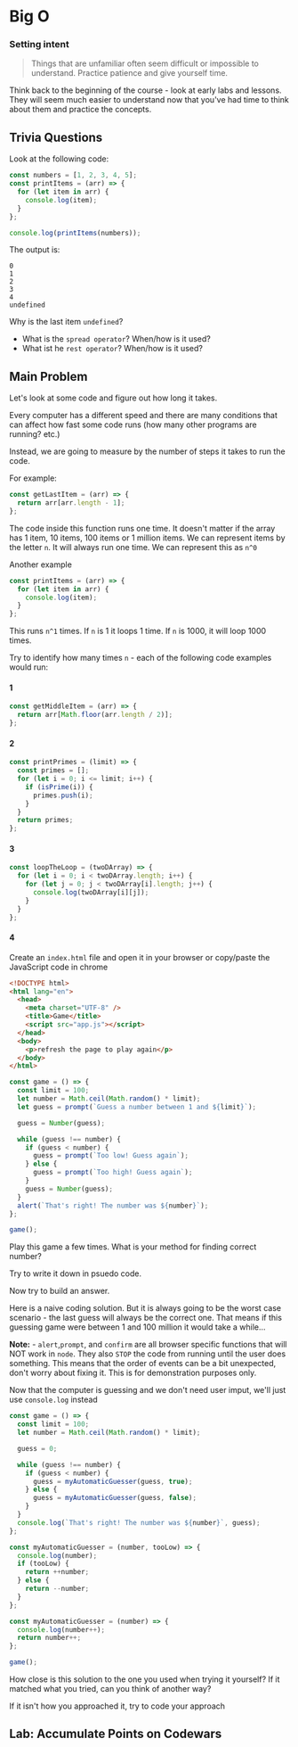 # Big O

### Setting intent

> Things that are unfamiliar often seem difficult or impossible to understand. Practice patience and give yourself time.

Think back to the beginning of the course - look at early labs and lessons. They will seem much easier to understand now that you've had time to think about them and practice the concepts.

## Trivia Questions

Look at the following code:

```js
const numbers = [1, 2, 3, 4, 5];
const printItems = (arr) => {
  for (let item in arr) {
    console.log(item);
  }
};

console.log(printItems(numbers));
```

The output is:

```
0
1
2
3
4
undefined
```

Why is the last item `undefined`?

- What is the `spread operator`? When/how is it used?
- What ist he `rest operator`? When/how is it used?

## Main Problem

Let's look at some code and figure out how long it takes.

Every computer has a different speed and there are many conditions that can affect how fast some code runs (how many other programs are running? etc.)

Instead, we are going to measure by the number of steps it takes to run the code.

For example:

```js
const getLastItem = (arr) => {
  return arr[arr.length - 1];
};
```

The code inside this function runs one time. It doesn't matter if the array has 1 item, 10 items, 100 items or 1 million items. We can represent items by the letter `n`. It will always run one time. We can represent this as `n^0`

Another example

```js
const printItems = (arr) => {
  for (let item in arr) {
    console.log(item);
  }
};
```

This runs `n^1` times. If `n` is 1 it loops 1 time. If `n` is 1000, it will loop 1000 times.

Try to identify how many times `n` - each of the following code examples would run:

#### 1

```js
const getMiddleItem = (arr) => {
  return arr[Math.floor(arr.length / 2)];
};
```

#### 2

```js
const printPrimes = (limit) => {
  const primes = [];
  for (let i = 0; i <= limit; i++) {
    if (isPrime(i)) {
      primes.push(i);
    }
  }
  return primes;
};
```

#### 3

```js
const loopTheLoop = (twoDArray) => {
  for (let i = 0; i < twoDArray.length; i++) {
    for (let j = 0; j < twoDArray[i].length; j++) {
      console.log(twoDArray[i][j]);
    }
  }
};
```

#### 4

Create an `index.html` file and open it in your browser or copy/paste the JavaScript code in chrome

```html
<!DOCTYPE html>
<html lang="en">
  <head>
    <meta charset="UTF-8" />
    <title>Game</title>
    <script src="app.js"></script>
  </head>
  <body>
    <p>refresh the page to play again</p>
  </body>
</html>
```

```js
const game = () => {
  const limit = 100;
  let number = Math.ceil(Math.random() * limit);
  let guess = prompt(`Guess a number between 1 and ${limit}`);

  guess = Number(guess);

  while (guess !== number) {
    if (guess < number) {
      guess = prompt(`Too low! Guess again`);
    } else {
      guess = prompt(`Too high! Guess again`);
    }
    guess = Number(guess);
  }
  alert(`That's right! The number was ${number}`);
};

game();
```

Play this game a few times. What is your method for finding correct number?

Try to write it down in psuedo code.

Now try to build an answer.

Here is a naive coding solution. But it is always going to be the worst case scenario - the last guess will always be the correct one. That means if this guessing game were between 1 and 100 million it would take a while...

**Note:** - `alert`,`prompt`, and `confirm` are all browser specific functions that will NOT work in `node`. They also `STOP` the code from running until the user does something. This means that the order of events can be a bit unexpected, don't worry about fixing it. This is for demonstration purposes only.

Now that the computer is guessing and we don't need user imput, we'll just use `console.log` instead

```js
const game = () => {
  const limit = 100;
  let number = Math.ceil(Math.random() * limit);

  guess = 0;

  while (guess !== number) {
    if (guess < number) {
      guess = myAutomaticGuesser(guess, true);
    } else {
      guess = myAutomaticGuesser(guess, false);
    }
  }
  console.log(`That's right! The number was ${number}`, guess);
};

const myAutomaticGuesser = (number, tooLow) => {
  console.log(number);
  if (tooLow) {
    return ++number;
  } else {
    return --number;
  }
};

const myAutomaticGuesser = (number) => {
  console.log(number++);
  return number++;
};

game();
```

How close is this solution to the one you used when trying it yourself? If it matched what you tried, can you think of another way?

If it isn't how you approached it, try to code your approach

## Lab: Accumulate Points on Codewars
